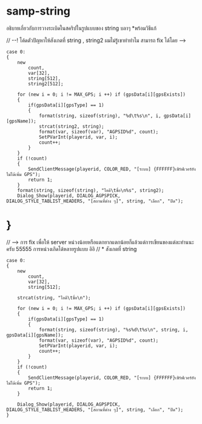 # samp-string
อธิบายเกี่ยวกับการวางระเบิดในสคริปในรูปแบบของ string บลาๆ *พร้อมวิธีแก้

// --! โค้ดตัวปัญหาให้สังเกตที่ string , string2 ผมไม่รู้เขาทําทําไม สามารถ fix ได้โดย -->

    case 0:
    {
        new
            count,
            var[32],
            string[512],
            string2[512];

        for (new i = 0; i != MAX_GPS; i ++) if (gpsData[i][gpsExists])
        {
            if(gpsData[i][gpsType] == 1)
            {
                format(string, sizeof(string), "%d\t%s\n", i, gpsData[i][gpsName]);
                strcat(string2, string);
                format(var, sizeof(var), "AGPSID%d", count);
                SetPVarInt(playerid, var, i);
                count++;
            }
        }
        if (!count)
        {
            SendClientMessage(playerid, COLOR_RED, "[ระบบ] {FFFFFF}เซิร์ฟเวอร์ยังไม่ได้เพิ่ม GPS");
            return 1;
        }
        format(string, sizeof(string), "ไอดี\tชื่อ\n%s", string2);
        Dialog_Show(playerid, DIALOG_AGPSPICK, DIALOG_STYLE_TABLIST_HEADERS, "[สถานที่ต่าง ๆ]", string, "เลือก", "ปิด");
}
==========================================================================================================================================
// --> การ fix เพื่อให้ server หน่วงน้อยหรือแตกยากแตกน้อยก็แล้วแต่การเขียนของแต่ละท่านนะครับ 55555 การหน่วงเกิดได้หลายรูปแบบ อิอิ
// * สังเกตที่ string

    case 0:
    {
        new
            count,
            var[32],
            string[512];

        strcat(string, "ไอดี\tชื่อ\n");
    
        for (new i = 0; i != MAX_GPS; i ++) if (gpsData[i][gpsExists])
        {
            if(gpsData[i][gpsType] == 1)
            {
                format(string, sizeof(string), "%s%d\t%s\n", string, i, gpsData[i][gpsName]);
                format(var, sizeof(var), "AGPSID%d", count);
                SetPVarInt(playerid, var, i);
                count++;
            }
        }
        if (!count)
        {
            SendClientMessage(playerid, COLOR_RED, "[ระบบ] {FFFFFF}เซิร์ฟเวอร์ยังไม่ได้เพิ่ม GPS");
            return 1;
        }
    
        Dialog_Show(playerid, DIALOG_AGPSPICK, DIALOG_STYLE_TABLIST_HEADERS, "[สถานที่ต่าง ๆ]", string, "เลือก", "ปิด");
    }
